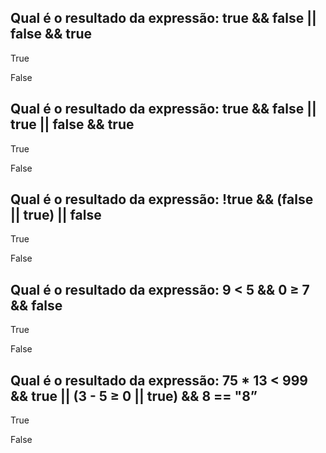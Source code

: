 ## Qual é o resultado da expressão: true && false || false && true

True

False

## Qual é o resultado da expressão: true && false || true || false && true

True

False

## Qual é o resultado da expressão: !true && (false || true) || false

True

False

## Qual é o resultado da expressão: 9 < 5 && 0 ≥ 7 && false

True

False

## Qual é o resultado da expressão: 75 * 13 < 999 && true || (3 - 5 ≥ 0 || true) && 8 == "8”

True

False